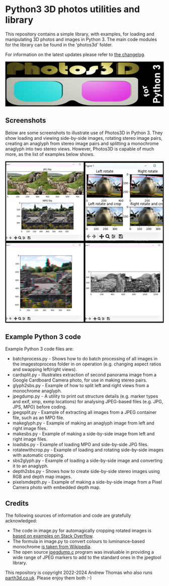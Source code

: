 # Python3 3D photos utilities and library

This repository contains a simple library, with examples, for loading and manipulating 3D photos and images in Python 3. The main code modules for the library can be found in the 'photos3d' folder.

For information on the latest updates please refer to [the changelog](./CHANGELOG.md).

<p align="center"><img src="markdownstuff/photos3d.png" alt="photos3d logo" /></p>

## Screenshots

Below are some screenshots to illustrate use of Photos3D in Python 3. They show loading and viewing side-by-side images, rotating stereo image pairs, creating an anaglyph from stereo image pairs and splitting a monochrome anaglyph into two stereo views. However, Photos3D is capable of much more, as the list of examples below shows.

<p align="center"><img src="markdownstuff/photos3dcollage.jpg" width="512" height="512" alt="Example output for rotating and cropping" /></p>

## Example Python 3 code

Example Python 3 code files are:

* batchprocess.py - Shows how to do batch processing of all images in the imagestoprocess folder in on operation (e.g. changing aspect ratios and swapping left/right views).
* cardsplit.py - Illustrates extraction of second panorama image from a Google Cardboard Camera photo, for use in making stereo pairs.
* glyph2sbs.py - Example of how to split left and right views from a monochrome anaglyph.
* jpegdump.py - A utility to print out structure details (e.g. marker types and exif, xmp, exmp locations) for analysing JPEG-based files (e.g. JPG, JPS, MPO) before coding.
* jpegsplit.py - Example of extracting all images from a JPEG container file, such as an MPO file.
* makeglyph.py - Example of making an anaglyph image from left and right image files.
* makesbs.py - Example of making a side-by-side image from left and right image files.
* loadsbs.py - Example of loading MPO and side-by-side JPG files.
* rotatewithcrop.py - Example of loading and rotating side-by-side images with automatic cropping.
* sbs2glyph.py - Example of loading a side-by-side image and converting it to an anaglyph.
* depth2sbs.py - Shows how to create side-by-side stereo images using RGB and depth map images.
* pixelsmdepth.py - Example of making a side-by-side image from a Pixel Camera photo with embedded depth map.

## Credits

The following sources of information and code are gratefully acknowledged:

* The code in image.py for automagically cropping rotated images is [based on examples on Stack Overflow](https://stackoverflow.com/questions/16702966/rotate-image-and-crop-out-black-borders).
* The formula in image.py to convert colours to luminance-based monochrome [is taken from Wikipedia](https://en.wikipedia.org/wiki/Grayscale).
* The open source [jpegdump.c](https://svn.xiph.org/experimental/giles/jpegdump.c) program was invaluable in providing a wide range of JPEG markers to add to the standard ones in the jpegtool library.

This repository is copyright 2022-2024 Andrew Thomas who also runs [parth3d.co.uk](https://parth3d.co.uk). Please enjoy them both :-)
